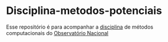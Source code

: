 # Disciplina-metodos-potenciais

Esse repositório é para acompanhar a
[disciplina](https://github.com/birocoles/Disciplina-metodos-potenciais)
de métodos computacionais do
[Observatório Nacional](http://www.on.br/index.php/pt-br/)